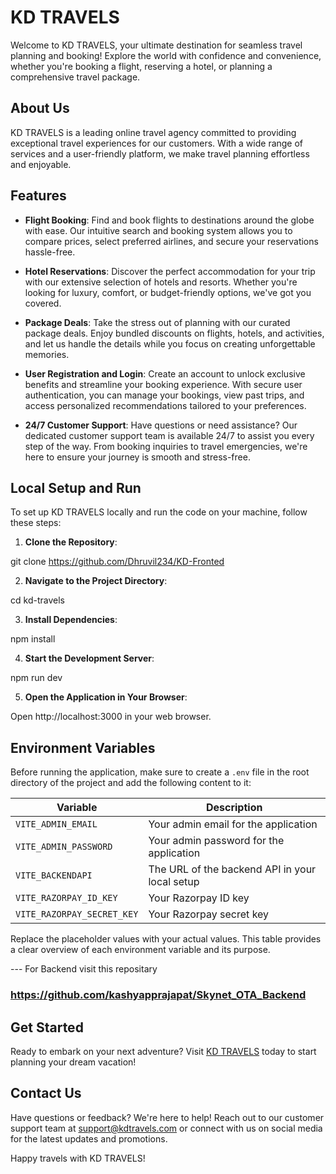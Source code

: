 # KD TRAVELS

Welcome to KD TRAVELS, your ultimate destination for seamless travel planning and booking! Explore the world with confidence and convenience, whether you're booking a flight, reserving a hotel, or planning a comprehensive travel package.

## About Us

KD TRAVELS is a leading online travel agency committed to providing exceptional travel experiences for our customers. With a wide range of services and a user-friendly platform, we make travel planning effortless and enjoyable.

## Features

- **Flight Booking**: Find and book flights to destinations around the globe with ease. Our intuitive search and booking system allows you to compare prices, select preferred airlines, and secure your reservations hassle-free.

- **Hotel Reservations**: Discover the perfect accommodation for your trip with our extensive selection of hotels and resorts. Whether you're looking for luxury, comfort, or budget-friendly options, we've got you covered.

- **Package Deals**: Take the stress out of planning with our curated package deals. Enjoy bundled discounts on flights, hotels, and activities, and let us handle the details while you focus on creating unforgettable memories.

- **User Registration and Login**: Create an account to unlock exclusive benefits and streamline your booking experience. With secure user authentication, you can manage your bookings, view past trips, and access personalized recommendations tailored to your preferences.

- **24/7 Customer Support**: Have questions or need assistance? Our dedicated customer support team is available 24/7 to assist you every step of the way. From booking inquiries to travel emergencies, we're here to ensure your journey is smooth and stress-free.

## Local Setup and Run

To set up KD TRAVELS locally and run the code on your machine, follow these steps:

1. **Clone the Repository**:

git clone https://github.com/Dhruvil234/KD-Fronted

2. **Navigate to the Project Directory**:

cd kd-travels

3. **Install Dependencies**:

npm install

4. **Start the Development Server**:

npm run dev 

5. **Open the Application in Your Browser**:

Open http://localhost:3000 in your web browser.

## Environment Variables

Before running the application, make sure to create a `.env` file in the root directory of the project and add the following content to it:

| Variable                | Description                                    |
|-------------------------|------------------------------------------------|
| `VITE_ADMIN_EMAIL`      | Your admin email for the application           |
| `VITE_ADMIN_PASSWORD`   | Your admin password for the application        |
| `VITE_BACKENDAPI`       | The URL of the backend API in your local setup |
| `VITE_RAZORPAY_ID_KEY`  | Your Razorpay ID key                           |
| `VITE_RAZORPAY_SECRET_KEY` | Your Razorpay secret key                     |


Replace the placeholder values with your actual values. This table provides a clear overview of each environment variable and its purpose.

--- For Backend visit this repositary 
### https://github.com/kashyapprajapat/Skynet_OTA_Backend 

## Get Started

Ready to embark on your next adventure? Visit [KD TRAVELS](https://www.kdtravels.com) today to start planning your dream vacation!

## Contact Us

Have questions or feedback? We're here to help! Reach out to our customer support team at support@kdtravels.com or connect with us on social media for the latest updates and promotions.

Happy travels with KD TRAVELS!


